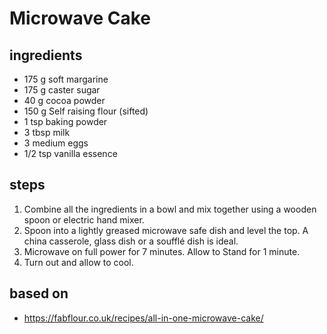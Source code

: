 # Microwave Cake

## ingredients

- 175 g soft margarine
- 175 g caster sugar
- 40 g cocoa powder
- 150 g Self raising flour (sifted)
- 1 tsp baking powder
- 3 tbsp milk
- 3 medium eggs
- 1/2 tsp vanilla essence

## steps

1. Combine all the ingredients in a bowl and mix together using a wooden spoon or electric hand mixer.
2. Spoon into a lightly greased microwave safe dish and level the top. A china casserole, glass dish or a soufflé dish is ideal.
3. Microwave on full power for 7 minutes. Allow to Stand for 1 minute.
4. Turn out and allow to cool.

## based on

- https://fabflour.co.uk/recipes/all-in-one-microwave-cake/

